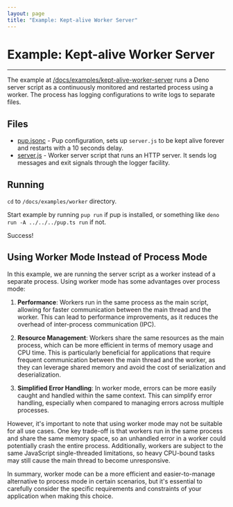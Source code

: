 ```yaml
---
layout: page
title: "Example: Kept-alive Worker Server"
---
```


# Example: Kept-alive Worker Server

---

The example at [/docs/examples/kept-alive-worker-server](https://github.com/Hexagon/pup/tree/main/docs/examples/worker) runs a Deno server script as a continuously monitored and restarted process
using a worker. The process has logging configurations to write logs to separate files.

## Files

- [pup.jsonc](https://github.com/Hexagon/pup/tree/main/docs/examples/worker/pup.jsonc) - Pup configuration, sets up `server.js` to be kept alive forever and restarts with a 10 seconds delay.
- [server.js](https://github.com/Hexagon/pup/tree/main/docs/examples/worker/server.js) - Worker server script that runs an HTTP server. It sends log messages and exit signals through the logger
  facility.

## Running

`cd` to `/docs/examples/worker` directory.

Start example by running `pup run` if pup is installed, or something like `deno run -A ../../../pup.ts run` if not.

Success!

## Using Worker Mode Instead of Process Mode

In this example, we are running the server script as a worker instead of a separate process. Using worker mode has some advantages over process mode:

1. **Performance**: Workers run in the same process as the main script, allowing for faster communication between the main thread and the worker. This can lead to performance improvements, as it
   reduces the overhead of inter-process communication (IPC).

2. **Resource Management**: Workers share the same resources as the main process, which can be more efficient in terms of memory usage and CPU time. This is particularly beneficial for applications
   that require frequent communication between the main thread and the worker, as they can leverage shared memory and avoid the cost of serialization and deserialization.

3. **Simplified Error Handling**: In worker mode, errors can be more easily caught and handled within the same context. This can simplify error handling, especially when compared to managing errors
   across multiple processes.

However, it's important to note that using worker mode may not be suitable for all use cases. One key trade-off is that workers run in the same process and share the same memory space, so an unhandled
error in a worker could potentially crash the entire process. Additionally, workers are subject to the same JavaScript single-threaded limitations, so heavy CPU-bound tasks may still cause the main
thread to become unresponsive.

In summary, worker mode can be a more efficient and easier-to-manage alternative to process mode in certain scenarios, but it's essential to carefully consider the specific requirements and
constraints of your application when making this choice.
